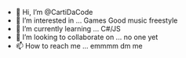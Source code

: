 - 👋 Hi, I’m @CartiDaCode
- 👀 I’m interested in ... Games Good music freestyle 
- 🌱 I’m currently learning ... C#/JS
- 💞️ I’m looking to collaborate on ... no one yet
- 📫 How to reach me ... emmmm dm me

<!---
CartiDaCode/CartiDaCode is a ✨ special ✨ repository because its `README.md` (this file) appears on your GitHub profile.
You can click the Preview link to take a look at your changes.
--->
